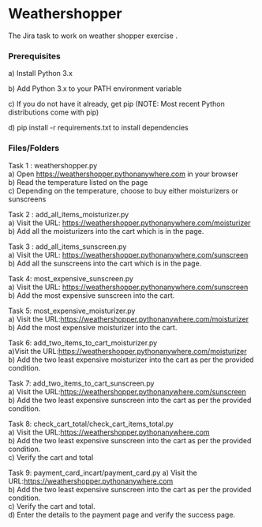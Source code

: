 # Weathershopper
The Jira task to work on weather shopper exercise . 

###  Prerequisites ###
a) Install Python 3.x

b) Add Python 3.x to your PATH environment variable

c) If you do not have it already, get pip (NOTE: Most recent Python distributions come with pip)

d) pip install -r requirements.txt to install dependencies

### Files/Folders ###

Task 1 : weathershopper.py \
a) Open  https://weathershopper.pythonanywhere.com in your browser \
b) Read the temperature listed on the page \
c) Depending on the temperature, choose to buy either moisturizers or sunscreens 

Task 2 : add_all_items_moisturizer.py \
a) Visit the URL: https://weathershopper.pythonanywhere.com/moisturizer \
b) Add all the moisturizers into the cart which is in the page. 

Task 3 : add_all_items_sunscreen.py \
a) Visit the URL: https://weathershopper.pythonanywhere.com/sunscreen \
b) Add all the sunscreens into the cart which is in the page. 


Task 4: most_expensive_sunscreen.py  \
a) Visit the URL: https://weathershopper.pythonanywhere.com/sunscreen \
b) Add the most expensive sunscreen into the cart. 


Task 5: most_expensive_moisturizer.py \
a) Visit the URL:https://weathershopper.pythonanywhere.com/moisturizer \
b) Add the most expensive moisturizer into the cart. 

Task 6: add_two_items_to_cart_moisturizer.py \
a)Visit the URL:https://weathershopper.pythonanywhere.com/moisturizer \
b) Add the two least expensive moisturizer into the cart as per the provided condition. 


Task 7: add_two_items_to_cart_sunscreen.py \
a) Visit the URL:https://weathershopper.pythonanywhere.com/sunscreen \
b) Add the two least expensive sunscreen into the cart as per the provided condition. 

Task 8: check_cart_total/check_cart_items_total.py \
a) Visit the URL:https://weathershopper.pythonanywhere.com \
b) Add the two least expensive sunscreen into the cart as per the provided condition. \
c) Verify the cart and total

Task 9: payment_card_incart/payment_card.py
a) Visit the URL:https://weathershopper.pythonanywhere.com \
b) Add the two least expensive sunscreen into the cart as per the provided condition. \
c) Verify the cart and total. \
d) Enter the details to the payment page and verify the success page. 



